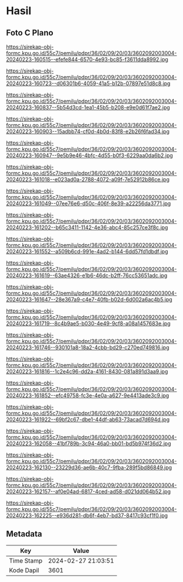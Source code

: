 # Hasil

## Foto C Plano

https://sirekap-obj-formc.kpu.go.id/55c7/pemilu/pdpr/36/02/09/20/03/3602092003004-20240223-160515--efefe844-6570-4e93-bc85-f3611dda8992.jpg

https://sirekap-obj-formc.kpu.go.id/55c7/pemilu/pdpr/36/02/09/20/03/3602092003004-20240223-160723--d06301b6-4059-41a5-b12b-07897e51d8c8.jpg

https://sirekap-obj-formc.kpu.go.id/55c7/pemilu/pdpr/36/02/09/20/03/3602092003004-20240223-160837--5b54d3cd-1ea1-45b5-b208-e9e0d61f7ae2.jpg

https://sirekap-obj-formc.kpu.go.id/55c7/pemilu/pdpr/36/02/09/20/03/3602092003004-20240223-160903--15adbb74-cf0d-4b0d-83f8-e2b26f6fad34.jpg

https://sirekap-obj-formc.kpu.go.id/55c7/pemilu/pdpr/36/02/09/20/03/3602092003004-20240223-160947--9e5b9e46-4bfc-4d55-b0f3-6229aa0da6b2.jpg

https://sirekap-obj-formc.kpu.go.id/55c7/pemilu/pdpr/36/02/09/20/03/3602092003004-20240223-161018--e023ad0a-2788-4072-a09f-7e52912b86ce.jpg

https://sirekap-obj-formc.kpu.go.id/55c7/pemilu/pdpr/36/02/09/20/03/3602092003004-20240223-161049--07ee76e6-d50c-406f-8e39-a22256da3771.jpg

https://sirekap-obj-formc.kpu.go.id/55c7/pemilu/pdpr/36/02/09/20/03/3602092003004-20240223-161202--b65c3411-1142-4e36-abc4-85c257ce3f8c.jpg

https://sirekap-obj-formc.kpu.go.id/55c7/pemilu/pdpr/36/02/09/20/03/3602092003004-20240223-161552--a509b6cd-991e-4ad2-b144-6dd57fd1dbdf.jpg

https://sirekap-obj-formc.kpu.go.id/55c7/pemilu/pdpr/36/02/09/20/03/3602092003004-20240223-161619--63ae4326-e1b6-46dc-b2ff-76cc53651adc.jpg

https://sirekap-obj-formc.kpu.go.id/55c7/pemilu/pdpr/36/02/09/20/03/3602092003004-20240223-161647--28e367a9-c4e7-40fb-b02d-6d002a6ac4b5.jpg

https://sirekap-obj-formc.kpu.go.id/55c7/pemilu/pdpr/36/02/09/20/03/3602092003004-20240223-161719--8c4b9ae5-b030-4e49-9cf8-a08a1457683e.jpg

https://sirekap-obj-formc.kpu.go.id/55c7/pemilu/pdpr/36/02/09/20/03/3602092003004-20240223-161746--930101a8-18a2-4cbb-bd29-c270ed749816.jpg

https://sirekap-obj-formc.kpu.go.id/55c7/pemilu/pdpr/36/02/09/20/03/3602092003004-20240223-161816--1c2e4c96-dd2a-4161-8430-081a891d3aa9.jpg

https://sirekap-obj-formc.kpu.go.id/55c7/pemilu/pdpr/36/02/09/20/03/3602092003004-20240223-161852--efc49758-fc3e-4e0a-a627-9e4413ade3c9.jpg

https://sirekap-obj-formc.kpu.go.id/55c7/pemilu/pdpr/36/02/09/20/03/3602092003004-20240223-161922--69bf2c67-dbe1-44df-ab63-73acad7d694d.jpg

https://sirekap-obj-formc.kpu.go.id/55c7/pemilu/pdpr/36/02/09/20/03/3602092003004-20240223-162058--41bf789b-3c94-46a0-bb01-bd5b974f36d2.jpg

https://sirekap-obj-formc.kpu.go.id/55c7/pemilu/pdpr/36/02/09/20/03/3602092003004-20240223-162130--23229d36-ae6b-40c7-9fba-289f5bd86849.jpg

https://sirekap-obj-formc.kpu.go.id/55c7/pemilu/pdpr/36/02/09/20/03/3602092003004-20240223-162157--af0e04ad-6817-4ced-ad58-d021dd064b52.jpg

https://sirekap-obj-formc.kpu.go.id/55c7/pemilu/pdpr/36/02/09/20/03/3602092003004-20240223-162225--e936d281-db6f-4eb7-bd37-8417c93cf1f0.jpg


## Metadata

| Key        | Value               |
| ---------- | ------------------- |
| Time Stamp | 2024-02-27 21:03:51 |
| Kode Dapil | 3601                |



